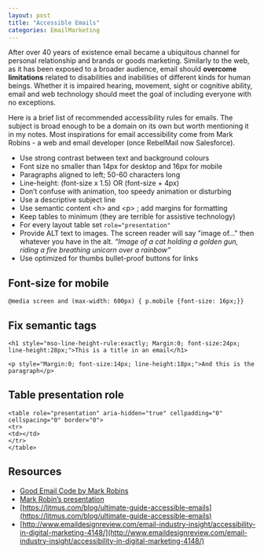 ```yaml
---
layout: post
title: "Accessible Emails"
categories: EmailMarketing
---
```

After over 40 years of existence email became a ubiquitous channel for personal relationship and brands or goods marketing. Similarly to the web, as it has been exposed to a broader audience, email should **overcome limitations** related to disabilities and inabilities of different kinds for human beings. Whether it is impaired hearing, movement, sight or cognitive ability, email and web technology should meet the goal of including everyone with no exceptions.

Here is a brief list of recommended accessibility rules for emails. The subject is broad enough to be a domain on its own but worth mentioning it in my notes. Most inspirations for email accessibility come from Mark Robins - a web and email developer (once RebelMail now Salesforce).

*   Use strong contrast between text and background colours
*   Font size no smaller than 14px for desktop and 16px for mobile
*   Paragraphs aligned to left; 50-60 characters long
*   Line-height: (font-size x 1.5) OR (font-size + 4px)
*   Don’t confuse with animation, too speedy animation or disturbing
*   Use a descriptive subject line
*   Use semantic content &lt;h> and &lt;p> ; add margins for formatting
*   Keep tables to minimum (they are terrible for assistive technology)
*   For every layout table set `role="presentation"`
*   Provide ALT text to images. The screen reader will say "image of..."  then whatever you have in the alt. _“Image of a cat holding a golden gun, riding a fire breathing unicorn over a rainbow”_
*   Use optimized for thumbs bullet-proof buttons for links


## Font-size for mobile


```
@media screen and (max-width: 600px) { p.mobile {font-size: 16px;}}
```



## Fix semantic tags


```
<h1 style="mso-line-height-rule:exactly; Margin:0; font-size:24px; line-height:28px;">This is a title in an email</h1>

<p style="Margin:0; font-size:14px; line-height:18px;">And this is the paragraph</p>
```



## Table presentation role


```
<table role="presentation" aria-hidden="true" cellpadding="0" cellspacing="0" border="0">
<tr>
<td></td>
</tr>
</table>
```



## Resources

*  [Good Email Code by Mark Robins](https://www.goodemailcode.com/)
*   [Mark Robin’s presentation](https://docs.google.com/presentation/d/1GvnKKKIFvjyzly5mvr_LLMKMgD4XNWgj1dlbIpSMkfE/edit?usp=sharing)
*   [https://litmus.com/blog/ultimate-guide-accessible-emails](https://litmus.com/blog/ultimate-guide-accessible-emails)
*   [http://www.emaildesignreview.com/email-industry-insight/accessibility-in-digital-marketing-4148/](http://www.emaildesignreview.com/email-industry-insight/accessibility-in-digital-marketing-4148/)